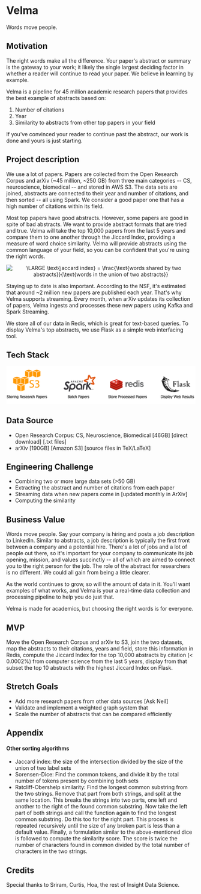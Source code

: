 # Velma 

Words move people. 

## Motivation 
The right words make all the difference. Your paper's abstract or summary is the gateway to your work; it likely the single largest deciding factor in whether a reader will continue to read your paper. We believe in learning by example. 

Velma is a pipeline for 45 million academic research papers that provides the best example of abstracts based on: 

1) Number of citations 
2) Year 
3) Similarity to abstracts from other top papers in your field 

If you've convinced your reader to continue past the abstract, our work is done and yours is just starting.  

## Project description 
We use a lot of papers. Papers are collected from the Open Research Corpus and arXiv (~45 million, ~250 GB) from three main categories -- CS, neuroscience, biomedical -- and stored in AWS S3. The data sets are joined, abstracts are connected to their year and number of citations, and then sorted -- all using Spark. We consider a good paper one that has a high number of citations within its field. 

Most top papers have good abstracts. However, some papers are good in spite of bad abstracts. We want to provide abstract formats that are tried and true. Velma will take the top 10,000 papers from the last 5 years and compare them to one another through the Jiccard Index, providing a measure of word choice similarity. Velma will provide abstracts using the common language of your field, so you can be confident that you're using the right words.  

<center href="https://www.codecogs.com/eqnedit.php?latex=\fn_cm&space;\LARGE&space;\text{jaccard&space;index}&space;=&space;\frac{\text{words&space;shared&space;by&space;two&space;abstracts}}{\text{words&space;in&space;the&space;union&space;of&space;two&space;abstracts}}" target="_blank"><img src="https://latex.codecogs.com/gif.latex?\fn_cm&space;\LARGE&space;\text{jaccard&space;index}&space;=&space;\frac{\text{words&space;shared&space;by&space;two&space;abstracts}}{\text{words&space;in&space;the&space;union&space;of&space;two&space;abstracts}}" title="\LARGE \text{jaccard index} = \frac{\text{words shared by two abstracts}}{\text{words in the union of two abstracts}}" /></center>

Staying up to date is also important. According to the NSF, it's estimated that around ~2 million new papers are published each year. That's why Velma supports streaming. Every month, when arXiv updates its collection of papers, Velma ingests and processes these new papers using Kafka and Spark Streaming. 

We store all of our data in Redis, which is great for text-based queries. To display Velma's top abstracts,  we use Flask as a simple web interfacing tool. 

## Tech Stack

![Alt text](./tech_stack_v3.png)

## Data Source
- Open Research Corpus: CS, Neuroscience, Biomedical [46GB] [direct download] [.txt files] 
- arXiv [190GB] [Amazon S3] [source files in TeX/LaTeX]

## Engineering Challenge
- Combining two or more large data sets (>50 GB)
- Extracting the abstract and number of citations from each paper
- Streaming data when new papers come in [updated monthly in ArXiv]
- Computing the similarity 

## Business Value
Words move people. Say your company is hiring and posts a job description to LinkedIn. Similar to abstracts, a job description is typically the first front between a company and a potential hire. There's a lot of jobs and a lot of people out there, so it's important for your company to communicate its job opening, mission, and values succinctly -- all of which are aimed to connect you to the right person for the job. The role of the abstract for researchers is no different. We could all gain from being a little clearer. 

As the world continues to grow, so will the amount of data in it. You'll want examples of what works, and Velma is your a real-time data collection and processing pipeline to help you do just that. 

Velma is made for academics, but choosing the right words is for everyone. 

## MVP
Move the Open Research Corpus and arXiv to S3, join the two datasets, map the abstracts to their citations, years and field, store this information in Redis, compute the Jiccard Index for the top 10,000 abstracts by citation (< 0.0002%) from computer science from the last 5 years, display from that subset the top 10 abstracts with the highest Jiccard Index on Flask. 

## Stretch Goals
- Add more research papers from other data sources [Ask Neil]
- Validate and implement a weighted graph system that 
- Scale the number of abstracts that can be compared efficiently 


## Appendix 
#### Other sorting algorithms 
- Jaccard index: the size of the intersection divided by the size of the union of two label sets
- Sorensen-Dice: Find the common tokens, and divide it by the total number of tokens present by combining both sets
- Ratcliff-Obershelp similarity: Find the longest common substring from the two strings. Remove that part from both strings, and split at the same location. This breaks the strings into two parts, one left and another to the right of the found common substring. Now take the left part of both strings and call the function again to find the longest common substring. Do this too for the right part. This process is repeated recursively until the size of any broken part is less than a default value. Finally, a formulation similar to the above-mentioned dice is followed to compute the similarity score. The score is twice the number of characters found in common divided by the total number of characters in the two strings. 

## Credits 
Special thanks to Sriram, Curtis, Hoa, the rest of Insight Data Science. 


